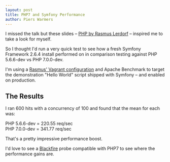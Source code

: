 ```yaml
---
layout: post
title: PHP7 and Symfony Performance
author: Piers Warmers
---
```


I missed the talk but these slides – [PHP by Rasmus Lerdorf](http://talks.php.net/oz15#/perf2014) – inspired me to 
take a look for myself. 


So I thought I'd run a very quick test to see how a fresh Symfony Framework 2.6.4 install performed on in comparison 
testing against PHP 5.6.6-dev vs PHP 7.0.0-dev.

I'm using a [Rasmus' Vagrant configuration](https://github.com/rlerdorf/php7dev) and Apache Benchmark to 
target the demonstration "Hello World" script shipped with Symfony – and enabled on production.
 
## The Results

I ran 600 hits with a concurrency of 100 and found that the mean for each was:

PHP 5.6.6-dev = 220.55 req/sec  
PHP 7.0.0-dev = 341.77 req/sec

That's a pretty impressive performance boost.

I'd love to see a [Blackfire](https://blackfire.io/) probe compatible with PHP7 to see where the performance gains are.